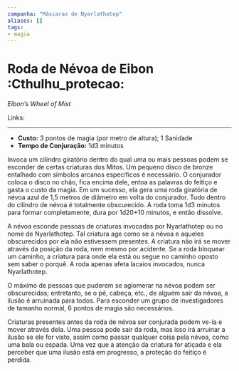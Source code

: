 ```yaml
---
campanha: "Máscaras de Nyarlathotep"
aliases: []
tags: 
- magia
---
```


# Roda de Névoa de Eibon :Cthulhu_protecao:
_Eibon’s Wheel of Mist_

Links:

---
-  **Custo:** 3 pontos de magia (por metro de altura); 1 Sanidade
- **Tempo de Conjuração:** 1d3 minutos

Invoca um cilindro giratório dentro do qual uma ou mais pessoas podem se esconder de certas criaturas dos Mitos. Um pequeno disco de bronze entalhado com símbolos arcanos específicos é necessário. O conjurador coloca o disco no chão, fica encima dele, entoa as palavras do feitiço e gasta o custo da magia. Em um sucesso, ela gera uma roda giratória de névoa azul de 1,5 metros de diâmetro em volta do conjurador. Tudo dentro do cilindro de névoa é totalmente obscurecido. A roda toma 1d3 minutos para formar completamente, dura por 1d20+10 minutos, e então dissolve.

A névoa esconde pessoas de criaturas invocadas por Nyarlathotep ou no nome de Nyarlathotep. Tal criatura age como se a névoa e aqueles obscurecidos por ela não estivessem presentes. A criatura não irá se mover através da posição da roda, nem mesmo por acidente. Se a roda bloquear um caminho, a criatura para onde ela está ou segue no caminho oposto sem saber o porquê. A roda apenas afeta lacaios invocados, nunca Nyarlathotep.

O máximo de pessoas que puderem se aglomerar na névoa podem ser obscurecidas; entretanto, se o pé, cabeça, etc., de alguém sair da névoa, a ilusão é arruinada para todos. Para esconder um grupo de investigadores de tamanho normal, 6 pontos de magia são necessários.

Criaturas presentes antes da roda de névoa ser conjurada podem ve-la e mover através dela. Uma pessoa pode sair da roda, mas isso irá arruinar a ilusão se ele for visto, assim como passar qualquer coisa pela névoa, como uma bala ou espada. Uma vez que a atenção da criatura for atiçada e ela perceber que uma ilusão está em progresso, a proteção do feitiço é perdida.
